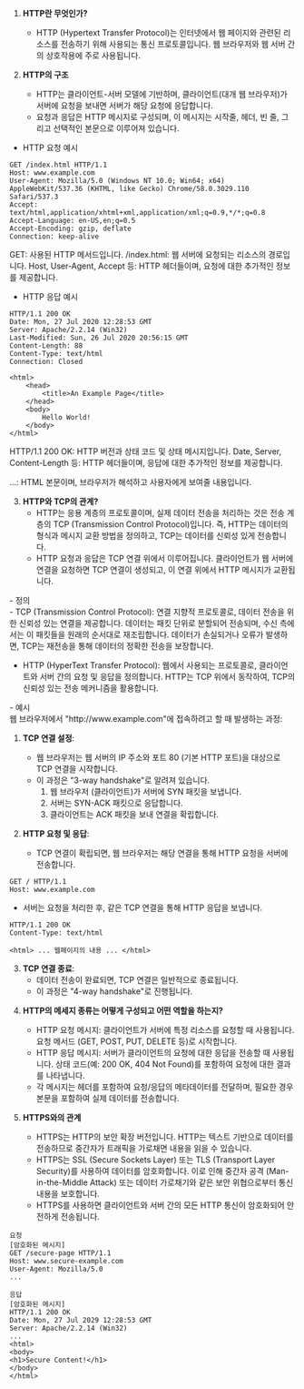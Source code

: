 1. **HTTP란 무엇인가?**
   - HTTP (Hypertext Transfer Protocol)는 인터넷에서 웹 페이지와 관련된 리소스를 전송하기 위해 사용되는 통신 프로토콜입니다. 웹 브라우저와 웹 서버 간의 상호작용에 주로 사용됩니다.

2. **HTTP의 구조**
   - HTTP는 클라이언트-서버 모델에 기반하며, 클라이언트(대개 웹 브라우저)가 서버에 요청을 보내면 서버가 해당 요청에 응답합니다.
   - 요청과 응답은 HTTP 메시지로 구성되며, 이 메시지는 시작줄, 헤더, 빈 줄, 그리고 선택적인 본문으로 이루어져 있습니다.

- HTTP 요청 예시
```
GET /index.html HTTP/1.1
Host: www.example.com
User-Agent: Mozilla/5.0 (Windows NT 10.0; Win64; x64) AppleWebKit/537.36 (KHTML, like Gecko) Chrome/58.0.3029.110 Safari/537.3
Accept: text/html,application/xhtml+xml,application/xml;q=0.9,*/*;q=0.8
Accept-Language: en-US,en;q=0.5
Accept-Encoding: gzip, deflate
Connection: keep-alive
```

GET: 사용된 HTTP 메서드입니다.
/index.html: 웹 서버에 요청되는 리소스의 경로입니다.
Host, User-Agent, Accept 등: HTTP 헤더들이며, 요청에 대한 추가적인 정보를 제공합니다.


- HTTP 응답 예시
```
HTTP/1.1 200 OK
Date: Mon, 27 Jul 2020 12:28:53 GMT
Server: Apache/2.2.14 (Win32)
Last-Modified: Sun, 26 Jul 2020 20:56:15 GMT
Content-Length: 88
Content-Type: text/html
Connection: Closed

<html>
	<head>
		<title>An Example Page</title>
	</head>
	<body>
		Hello World!
	</body>
</html>
```

HTTP/1.1 200 OK: HTTP 버전과 상태 코드 및 상태 메시지입니다.
Date, Server, Content-Length 등: HTTP 헤더들이며, 응답에 대한 추가적인 정보를 제공합니다.
<html>...</html>: HTML 본문이며, 브라우저가 해석하고 사용자에게 보여줄 내용입니다.


3. **HTTP와 TCP의 관계?**
   - HTTP는 응용 계층의 프로토콜이며, 실제 데이터 전송을 처리하는 것은 전송 계층의 TCP (Transmission Control Protocol)입니다. 즉, HTTP는 데이터의 형식과 메시지 교환 방법을 정의하고, TCP는 데이터를 신뢰성 있게 전송합니다.
   - HTTP 요청과 응답은 TCP 연결 위에서 이루어집니다. 클라이언트가 웹 서버에 연결을 요청하면 TCP 연결이 생성되고, 이 연결 위에서 HTTP 메시지가 교환됩니다.

<detals>
	<summary>- 정의</summary>
- TCP (Transmission Control Protocol):
연결 지향적 프로토콜로, 데이터 전송을 위한 신뢰성 있는 연결을 제공합니다.
데이터는 패킷 단위로 분할되어 전송되며, 수신 측에서는 이 패킷들을 원래의 순서대로 재조립합니다.
데이터가 손실되거나 오류가 발생하면, TCP는 재전송을 통해 데이터의 정확한 전송을 보장합니다.

- HTTP (HyperText Transfer Protocol):
웹에서 사용되는 프로토콜로, 클라이언트와 서버 간의 요청 및 응답을 정의합니다.
HTTP는 TCP 위에서 동작하여, TCP의 신뢰성 있는 전송 메커니즘을 활용합니다.
</details>

<detals>
	<summary>- 예시</summary>
웹 브라우저에서 "http://www.example.com"에 접속하려고 할 때 발생하는 과정:

1. **TCP 연결 설정**:
   - 웹 브라우저는 웹 서버의 IP 주소와 포트 80 (기본 HTTP 포트)을 대상으로 TCP 연결을 시작합니다.
   - 이 과정은 "3-way handshake"로 알려져 있습니다.
     1. 웹 브라우저 (클라이언트)가 서버에 SYN 패킷을 보냅니다.
     2. 서버는 SYN-ACK 패킷으로 응답합니다.
     3. 클라이언트는 ACK 패킷을 보내 연결을 확립합니다.

2. **HTTP 요청 및 응답**:
   - TCP 연결이 확립되면, 웹 브라우저는 해당 연결을 통해 HTTP 요청을 서버에 전송합니다.
```
GET / HTTP/1.1
Host: www.example.com
```
   - 서버는 요청을 처리한 후, 같은 TCP 연결을 통해 HTTP 응답을 보냅니다.
```
HTTP/1.1 200 OK
Content-Type: text/html

<html> ... 웹페이지의 내용 ... </html>

```

3. **TCP 연결 종료**:
   - 데이터 전송이 완료되면, TCP 연결은 일반적으로 종료됩니다.
   - 이 과정은 "4-way handshake"로 진행됩니다.
</details>

4. **HTTP의 메세지 종류는 어떻게 구성되고 어떤 역할을 하는지?**
   - HTTP 요청 메시지: 클라이언트가 서버에 특정 리소스를 요청할 때 사용됩니다. 요청 메서드 (GET, POST, PUT, DELETE 등)로 시작합니다.
   - HTTP 응답 메시지: 서버가 클라이언트의 요청에 대한 응답을 전송할 때 사용됩니다. 상태 코드(예: 200 OK, 404 Not Found)를 포함하여 요청에 대한 결과를 나타냅니다.
   - 각 메시지는 헤더를 포함하여 요청/응답의 메타데이터를 전달하며, 필요한 경우 본문을 포함하여 실제 데이터를 전송합니다.

5. **HTTPS와의 관계**
   - HTTPS는 HTTP의 보안 확장 버전입니다. HTTP는 텍스트 기반으로 데이터를 전송하므로 중간자가 트래픽을 가로채면 내용을 읽을 수 있습니다.
   - HTTPS는 SSL (Secure Sockets Layer) 또는 TLS (Transport Layer Security)를 사용하여 데이터를 암호화합니다. 이로 인해 중간자 공격 (Man-in-the-Middle Attack) 또는 데이터 가로채기와 같은 보안 위협으로부터 통신 내용을 보호합니다.
   - HTTPS를 사용하면 클라이언트와 서버 간의 모든 HTTP 통신이 암호화되어 안전하게 전송됩니다.


```
요청
[암호화된 메시지]
GET /secure-page HTTP/1.1
Host: www.secure-example.com
User-Agent: Mozilla/5.0
...
```
```
응답
[암호화된 메시지]
HTTP/1.1 200 OK
Date: Mon, 27 Jul 2029 12:28:53 GMT
Server: Apache/2.2.14 (Win32)
...
<html>
<body>
<h1>Secure Content!</h1>
</body>
</html>
```


